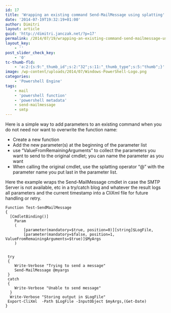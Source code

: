 ```yaml
---
id: 17
title: 'Wrapping an existing command Send-MailMessage using splatting'
date: '2014-07-19T19:32:19+01:00'
author: Dimitri
layout: article
guid: 'http://dimitri.janczak.net/?p=17'
permalink: /2014/07/19/wrapping-an-existing-command-send-mailmessage-using-splatting/
layout_key:
    - ''
post_slider_check_key:
    - '0'
tc-thumb-fld:
    - 'a:2:{s:9:"_thumb_id";s:2:"32";s:11:"_thumb_type";s:5:"thumb";}'
image: /wp-content/uploads/2014/07/Windows-PowerShell-Logo.png
categories:
    - 'Powershell Engine'
tags:
    - mail
    - 'powershell function'
    - 'powershell metadata'
    - send-mailmessage
    - smtp
---
```


Here is a simple way to add parameters to an existing command when you do not need nor want to overwrite the function name:

- Create a new function
- Add the new parameter(s) at the beginning of the parameter list
- use “ValueFromRemainingArguments” to collect the parameters you want to send to the original cmdlet; you can name the parameter as you want
- When calling the original cmdlet, use the splatting operator “@” with the parameter name you put last in the parameter list.

Here the example wraps the Send-MailMessage cmdlet in case the SMTP Server is not available, etc in a try/catch blog and whatever the result logs all parameters and the current timestamp into a CliXml file for future handling or retry.

```
Function Test-SendMailMessage
{
  [CmdletBinding()]
    Param
    (
        [parameter(mandatory=$true, position=0)][string]$LogFile,
        [parameter(mandatory=$false, position=1, ValueFromRemainingArguments=$true)]$MyArgs
    )
 

 try
 {
	Write-Verbose "Trying to send a message"
	Send-MailMessage @myargs
 }
 catch
 {
	Write-Verbose "Unable to send message"
  }
  Write-Verbose "Storing output in $LogFile"
 Export-CliXml  -Path $LogFile -InputObject $myArgs,(Get-Date)
}
```